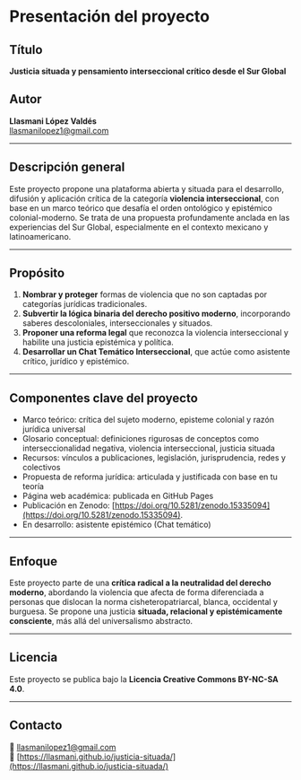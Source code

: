 # Presentación del proyecto

## Título
**Justicia situada y pensamiento interseccional crítico desde el Sur Global**

## Autor
**Llasmani López Valdés**  
[llasmanilopez1@gmail.com](mailto:llasmanilopez1@gmail.com)

---

## Descripción general

Este proyecto propone una plataforma abierta y situada para el desarrollo, difusión y aplicación crítica de la categoría **violencia interseccional**, con base en un marco teórico que desafía el orden ontológico y epistémico colonial-moderno. Se trata de una propuesta profundamente anclada en las experiencias del Sur Global, especialmente en el contexto mexicano y latinoamericano.

---

## Propósito

1. **Nombrar y proteger** formas de violencia que no son captadas por categorías jurídicas tradicionales.
2. **Subvertir la lógica binaria del derecho positivo moderno**, incorporando saberes descoloniales, interseccionales y situados.
3. **Proponer una reforma legal** que reconozca la violencia interseccional y habilite una justicia epistémica y política.
4. **Desarrollar un Chat Temático Interseccional**, que actúe como asistente crítico, jurídico y epistémico.

---

## Componentes clave del proyecto

- Marco teórico: crítica del sujeto moderno, episteme colonial y razón jurídica universal
- Glosario conceptual: definiciones rigurosas de conceptos como interseccionalidad negativa, violencia interseccional, justicia situada
- Recursos: vínculos a publicaciones, legislación, jurisprudencia, redes y colectivos
- Propuesta de reforma jurídica: articulada y justificada con base en tu teoría
- Página web académica: publicada en GitHub Pages
- Publicación en Zenodo: [https://doi.org/10.5281/zenodo.15335094](https://doi.org/10.5281/zenodo.15335094).
- En desarrollo: asistente epistémico (Chat temático)

---

## Enfoque

Este proyecto parte de una **crítica radical a la neutralidad del derecho moderno**, abordando la violencia que afecta de forma diferenciada a personas que dislocan la norma cisheteropatriarcal, blanca, occidental y burguesa. Se propone una justicia **situada, relacional y epistémicamente consciente**, más allá del universalismo abstracto.

---

## Licencia

Este proyecto se publica bajo la **Licencia Creative Commons BY-NC-SA 4.0**.

---

## Contacto

📩 [llasmanilopez1@gmail.com](mailto:llasmanilopez1@gmail.com)  
🔗 [https://llasmani.github.io/justicia-situada/](https://llasmani.github.io/justicia-situada/)
